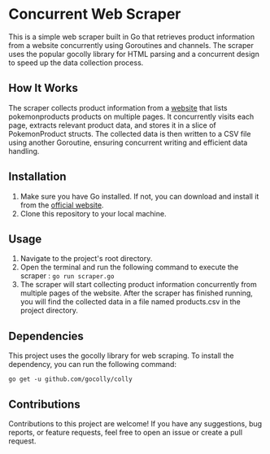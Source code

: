 # Concurrent Web Scraper
This is a simple web scraper built in Go that retrieves product information from a website concurrently using Goroutines and channels. The scraper uses the popular gocolly library for HTML parsing and a concurrent design to speed up the data collection process.

## How It Works
The scraper collects product information from a [website](https://scrapeme.live/shop/) that lists pokemonproducts products on multiple pages. It concurrently visits each page, extracts relevant product data, and stores it in a slice of PokemonProduct structs. The collected data is then written to a CSV file using another Goroutine, ensuring concurrent writing and efficient data handling.

## Installation
1. Make sure you have Go installed. If not, you can download and install it from the [official website](https://go.dev/).
2. Clone this repository to your local machine.

## Usage
1. Navigate to the project's root directory.
2. Open the terminal and run the following command to execute the scraper : ```go run scraper.go```
3. The scraper will start collecting product information concurrently from multiple pages of the website. After the scraper has finished running, you will find the collected data in a file named products.csv in the project directory.

## Dependencies
This project uses the gocolly library for web scraping. To install the dependency, you can run the following command:
```
go get -u github.com/gocolly/colly
```

## Contributions
Contributions to this project are welcome! If you have any suggestions, bug reports, or feature requests, feel free to open an issue or create a pull request.
